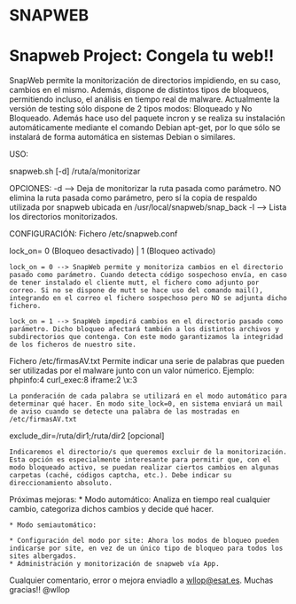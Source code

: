 # SNAPWEB
# Snapweb Project: Congela tu web!!
SnapWeb permite la monitorización de directorios impidiendo, en su caso, cambios en el mismo. Además, dispone de distintos tipos de bloqueos, permitiendo incluso, el análisis en tiempo real de malware.
Actualmente la versión de testing sólo dispone de 2 tipos modos: Bloqueado y No Bloqueado. Además hace uso del paquete incron y se realiza su instalación automáticamente mediante el comando Debian apt-get, por lo que sólo se instalará de forma automática en sistemas Debian o similares.

USO:

snapweb.sh [-d] /ruta/a/monitorizar

OPCIONES:
-d --> Deja de monitorizar la ruta pasada como parámetro. NO elimina la ruta pasada como parámetro, pero sí la copia de respaldo utilizada por snapweb ubicada en /usr/local/snapweb/snap_back
-l --> Lista los directorios monitorizados.

CONFIGURACIÓN:
Fichero /etc/snapweb.conf

lock_on= 0 (Bloqueo desactivado)    |   1 (Bloqueo activado)
	
	lock_on = 0 --> SnapWeb permite y monitoriza cambios en el directorio pasado como parámetro. Cuando detecta código sospechoso envía, en caso de tener instalado el cliente mutt, el fichero como adjunto por correo. Si no se dispone de mutt se hace uso del comando mail(), integrando en el correo el fichero sospechoso pero NO se adjunta dicho fichero.

	lock_on = 1 --> SnapWeb impedirá cambios en el directorio pasado como parámetro. Dicho bloqueo afectará también a los distintos archivos y subdirectorios que contenga. Con este modo garantizamos la integridad de los ficheros de nuestro site.


Fichero /etc/firmasAV.txt
	Permite indicar una serie de palabras que pueden ser utilizadas por el malware junto con un valor númerico. 
	Ejemplo:
		phpinfo:4
		curl_exec:8
		iframe:2
		\x:3

	La ponderación de cada palabra se utilizará en el modo automático para determinar qué hacer. En modo site_lock=0, en sistema enviará un mail de aviso cuando se detecte una palabra de las mostradas en /etc/firmasAV.txt

exclude_dir=/ruta/dir1;/ruta/dir2 [opcional]

	Indicaremos el directorio/s que queremos excluir de la monitorización. Esta opción es especialmente interesante para permitir que, con el modo bloqueado activo, se puedan realizar ciertos cambios en algunas carpetas (caché, códigos captcha, etc.). Debe indicar su direccionamiento absoluto.

Próximas mejoras:
	* Modo automático: Analiza en tiempo real cualquier cambio, categoriza dichos cambios y decide qué hacer.
 
	* Modo semiautomático: 
 
	* Configuración del modo por site: Ahora los modos de bloqueo pueden indicarse por site, en vez de un único tipo de bloqueo para todos los sites albergados.
	* Administración y monitorización de snapweb vía App.


Cualquier comentario, error o mejora enviadlo a wllop@esat.es. 
Muchas gracias!!
@wllop